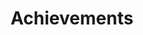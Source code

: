 ---
layout: about
title: Achievements
# permalink: /achievements/
permalink: /#achievements-section
description: 
nav: true
nav_order: 4
---